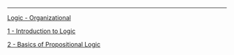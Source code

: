 ----
[Logic - Organizational](Logic%20-%20Organizational.md)

[1 - Introduction to Logic](1%20-%20Introduction%20to%20Logic.md)

[2 - Basics of Propositional Logic](2%20-%20Basics%20of%20Propositional%20Logic.md)

